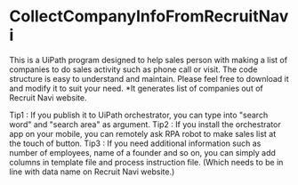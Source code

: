 # CollectCompanyInfoFromRecruitNavi
This is a UiPath program designed to help sales person with making a list of companies to do sales activity such as phone call or visit. The code structure is easy to understand and maintain. Please feel free to download it and modify it to suit your need. *It generates list of companies out of Recruit Navi website.

Tip1 : If you publish it to UiPath orchestrator, you can type into "search word" and "search area" as argument.
Tip2 : If you install the orchestrator app on your mobile, you can remotely ask RPA robot to make sales list at the touch of button.
Tip3 : If you need additional information such as number of employees, name of a founder and so on, you can simply add columns in template file and process instruction file. (Which needs to be in line with data name on Recruit Navi website.) 
